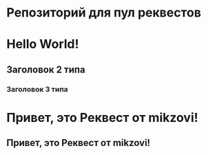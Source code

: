 # Репозиторий для пул реквестов

# Hello World!

## Заголовок 2  типа

### Заголовок 3 типа

# Привет, это Реквест от mikzovi!

## Привет, это Реквест от mikzovi!